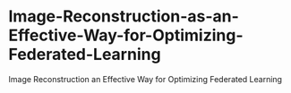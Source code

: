# Image-Reconstruction-as-an-Effective-Way-for-Optimizing-Federated-Learning
Image Reconstruction an Effective Way for Optimizing Federated Learning
